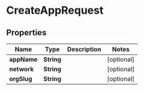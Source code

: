 

# CreateAppRequest


## Properties

| Name | Type | Description | Notes |
|------------ | ------------- | ------------- | -------------|
|**appName** | **String** |  |  [optional] |
|**network** | **String** |  |  [optional] |
|**orgSlug** | **String** |  |  [optional] |



